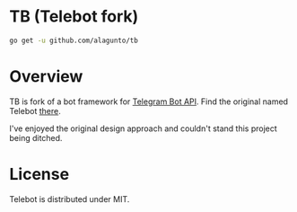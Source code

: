 # TB (Telebot fork)

```bash
go get -u github.com/alagunto/tb
```

# Overview
TB is fork of a bot framework for [Telegram Bot API](https://core.telegram.org/bots/api). Find the original named Telebot [there](https://github.com/tucnak/telebot).

I've enjoyed the original design approach and couldn't stand this project being ditched.

# License

Telebot is distributed under MIT.
